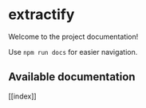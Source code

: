 # extractify

Welcome to the project documentation!

Use `npm run docs` for easier navigation.

## Available documentation

[[index]]
